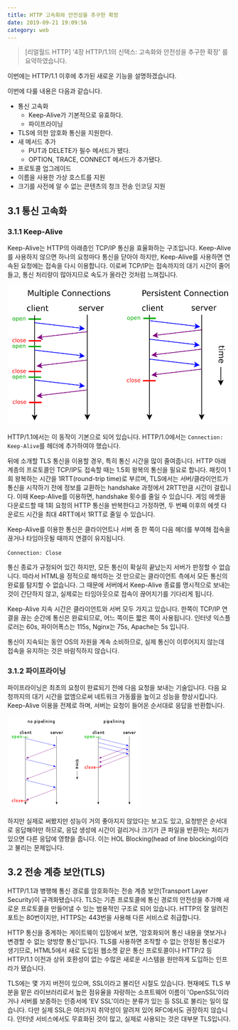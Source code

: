 ```yaml
---
title: HTTP 고속화와 안전성을 추구한 확장
date: 2019-09-21 19:09:56
category: web
---
```


> [리얼월드 HTTP]  '4장 HTTP/1.1의 신택스: 고속화와 안전성을 추구한 확장' 를 요약하였습니다.

이번에는 HTTP/1.1 이후에 추가된 새로운 기능을 설명하겠습니다.

이번에 다룰 내용은 다음과 같습니다.

* 통신 고속화
  * Keep-Alive가 기본적으로 유효하다.
  * 파이프라이닝
* TLS에 의한 암호화 통신을 지원한다.
* 새 메서드 추가
  * PUT과 DELETE가 필수 메서드가 됐다.
  * OPTION, TRACE, CONNECT 메서드가 추가됐다.
* 프로토콜 업그레이드
* 이름을 사용한 가상 호스트를 지원
* 크기를 사전에 알 수 없는 콘텐츠의 청크 전송 인코딩 지원

## 3.1 통신 고속화

### 3.1.1 Keep-Alive

Keep-Alive는 HTTP의 아래층인 TCP/IP 통신을 효율화하는 구조입니다. Keep-Alive를 사용하지 않으면 하나의 요청마다 통신을 닫아야 하지만, Keep-Alive를 사용하면 연속된 요청에는 접속을 다시 이용합니다. 이로써 TCP/IP는 접속까지의 대기 시간이 줄어들고, 통신 처리량이 많아지므로 속도가 올라간 것처럼 느껴집니다.

<img src='./images/HTTP_persistent_connection.svg' />

HTTP/1.1에서는 이 동작이 기본으로 되어 있습니다. HTTP/1.0에서는 `Connection: Keep-Alive`를 헤더에 추가하여야 했습니다.

뒤에 소개할 TLS 통신을 이용할 경우, 특히 통신 시간을 많이 줄여줍니다. HTTP 아래 계층의 프로토콜인 TCP/IP도 접속할 때는 1.5회 왕복의 통신을 필요로 합니다. 패킷이 1회 왕복하는 시간을 1RTT(round-trip time)로 부르며, TLS에서는 서버/클라이언트가 통신을 시작하기 전에 정보를 교환하는 handshake 과정에서 2RTT만큼 시간이 걸립니다. 이때 Keep-Alive를 이용하면, handshake 횟수를 줄일 수 있습니다. 게임 에셋을 다운로드할 때 1회 요청의 HTTP 통신을 반복한다고 가정하면, 두 번째 이후의 에셋 다운로드 시간을 최대 4RTT에서 1RTT로 줄일 수 있습니다.

Keep-Alive를 이용한 통신은 클라이언트나 서버 중 한 쪽이 다음 헤더를 부여해 접속을 끊거나 타임아웃될 때까지 연결이 유지됩니다.

`Connection: Close`

통신 종료가 규정되어 있긴 하지만, 모든 통신이 확실히 끝났는지 서버가 판정할 수 없습니다. 따라서 HTML을 정적으로 해석하는 것 만으로는 클라이언트 측에서 모든 통신의 완료를 탐지할 수 없습니다. 그 때문에 서버에서 Keep-Alive 종료를 명시적으로 보내는 것이 간단하지 않고, 실제로는 타임아웃으로 접속이 끊어지기를 기다리게 됩니다.

Keep-Alive 지속 시간은 클라이언트와 서버 모두 가지고 있습니다. 한쪽이 TCP/IP 연결을 끊는 순간에 통신은 완료되므로, 어느 쪽이든 짧은 쪽이 사용됩니다. 인터넷 익스플로러는 60s, 파이어폭스는 115s, Nginx는 75s, Apache는 5s 입니다.

통신이 지속되는 동안 OS의 자원을 계속 소비하므로, 실제 통신이 이루어지지 않는데 접속을 유지하는 것은 바람직하지 않습니다.

### 3.1.2 파이프라이닝

파이프라이닝은 최초의 요청이 완료되기 전에 다음 요청을 보내는 기술입니다. 다음 요청까지의 대기 시간을 없앰으로써 네트워크 가동률을 높이고 성능을 향상시킵니다. Keep-Alive 이용을 전제로 하며, 서버는 요청이 들어온 순서대로 응답을 반환합니다.

<img src='./images/300px-HTTP_pipelining2.svg.png'/>

하지만 실제로 써봤지만 성능이 거의 좋아지지 않았다는 보고도 있고, 요청받은 순서대로 응답해야만 하므로, 응답 생성에 시간이 걸리거나 크기가 큰 파일을 반환하는 처리가 있으면 다른 응답에 영향을 줍니다. 이는 HOL Blocking(head of line blocking)이라고 불리는 문제입니다.

## 3.2 전송 계층 보안(TLS)

HTTP/1.1과 병행해 통신 경로를 암호화하는 전송 계층 보안(Transport Layer Security)이 규격화됐습니다.  TLS는 기존 프로토콜에 통신 경로의 안전성을 추가해 새로운 프로토콜을 만들어낼 수 있는 범용적인 구조로 되어 있습니다. HTTP의 잘 알려진 포트는 80번이지만, HTTPS는 443번을 사용해 다른 서비스로 취급합니다.

HTTP 통신을 중계하는 게이트웨이 입장에서 보면, '암호화되어 통신 내용을 엿보거나 변경할 수 없는 양방향 통신'입니다. TLS를 사용하면 조작할 수 없는 안정된 통신로가 생기므로, HTML5에서 새로 도입된 웹소켓 같은 통신 프로토콜이나 HTTP/2 등 HTTP/1.1 이전과 상위 호환성이 없는 수많은 새로운 시스템을 원만하게 도입하는 인프라가 됐습니다.

TLS에는 몇 가지 버전이 있으며, SSL이라고 불리던 시절도 있습니다. 현재에도 TLS 부분을 맡은 라이브러리로서 높은 점유율을 자랑하는 소프트웨어 이름이 'OpenSSL'이라거나 서버를 보증하는 인증서에 'EV SSL'이라는 분류가 있는 등 SSL로 불리는 일이 많습니다. 다만 실제 SSL은 여러가지 취약성이 알려져 있어 RFC에서도 권장하지 않습니다. 인터넷 서비스에서도 무효화된 것이 많고, 실제로 사용되는 것은 대부분 TLS입니다.